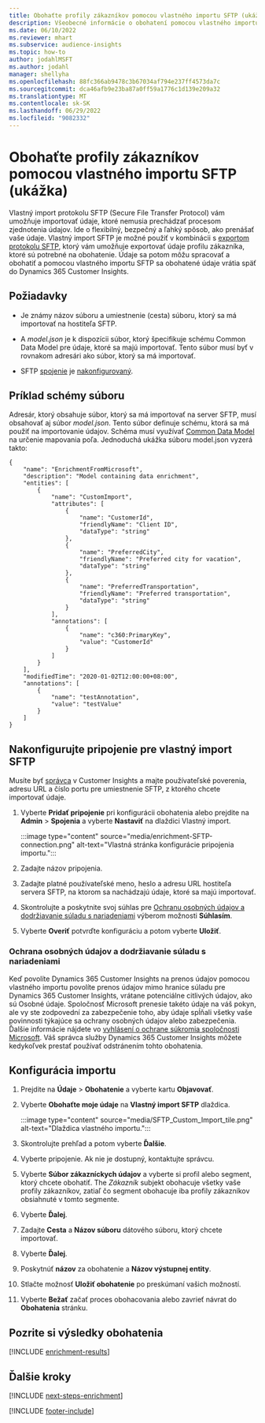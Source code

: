 ```yaml
---
title: Obohaťte profily zákazníkov pomocou vlastného importu SFTP (ukážka)
description: Všeobecné informácie o obohatení pomocou vlastného importu protokolu SFTP.
ms.date: 06/10/2022
ms.reviewer: mhart
ms.subservice: audience-insights
ms.topic: how-to
author: jodahlMSFT
ms.author: jodahl
manager: shellyha
ms.openlocfilehash: 88fc366ab9478c3b67034af794e237ff4573da7c
ms.sourcegitcommit: dca46afb9e23ba87a0ff59a1776c1d139e209a32
ms.translationtype: MT
ms.contentlocale: sk-SK
ms.lasthandoff: 06/29/2022
ms.locfileid: "9082332"
---
```

# <a name="enrich-customer-profiles-with-sftp-custom-import-preview"></a>Obohaťte profily zákazníkov pomocou vlastného importu SFTP (ukážka)

Vlastný import protokolu SFTP (Secure File Transfer Protocol) vám umožňuje importovať údaje, ktoré nemusia prechádzať procesom zjednotenia údajov. Ide o flexibilný, bezpečný a ľahký spôsob, ako prenášať vaše údaje. Vlastný import SFTP je možné použiť v kombinácii s [exportom protokolu SFTP](export-sftp.md), ktorý vám umožňuje exportovať údaje profilu zákazníka, ktoré sú potrebné na obohatenie. Údaje sa potom môžu spracovať a obohatiť a pomocou vlastného importu SFTP sa obohatené údaje vrátia späť do Dynamics 365 Customer Insights.

## <a name="prerequisites"></a>Požiadavky

- Je známy názov súboru a umiestnenie (cesta) súboru, ktorý sa má importovať na hostiteľa SFTP.

- A *model.json* je k dispozícii súbor, ktorý špecifikuje schému Common Data Model pre údaje, ktoré sa majú importovať. Tento súbor musí byť v rovnakom adresári ako súbor, ktorý sa má importovať.

- SFTP [spojenie](connections.md) je [nakonfigurovaný](#configure-the-connection-for-sftp-custom-import).

## <a name="file-schema-example"></a>Príklad schémy súboru

Adresár, ktorý obsahuje súbor, ktorý sa má importovať na server SFTP, musí obsahovať aj súbor *model.json*. Tento súbor definuje schému, ktorá sa má použiť na importovanie údajov. Schéma musí využívať [Common Data Model](/common-data-model/) na určenie mapovania poľa. Jednoduchá ukážka súboru model.json vyzerá takto:

```
{
    "name": "EnrichmentFromMicrosoft",
    "description": "Model containing data enrichment",
    "entities": [
        {
            "name": "CustomImport",
            "attributes": [
                {
                    "name": "CustomerId",
                    "friendlyName": "Client ID",
                    "dataType": "string"
                },
                {
                    "name": "PreferredCity",
                    "friendlyName": "Preferred city for vacation",
                    "dataType": "string"
                },
                {
                    "name": "PreferredTransportation",
                    "friendlyName": "Preferred transportation",
                    "dataType": "string"
                }
            ],
            "annotations": [
                {
                    "name": "c360:PrimaryKey",
                    "value": "CustomerId"
                }
            ]
        }
    ],
    "modifiedTime": "2020-01-02T12:00:00+08:00",
    "annotations": [
        {
            "name": "testAnnotation",
            "value": "testValue"
        }
    ]
}
```

## <a name="configure-the-connection-for-sftp-custom-import"></a>Nakonfigurujte pripojenie pre vlastný import SFTP

Musíte byť [správca](permissions.md#admin) v Customer Insights a majte používateľské poverenia, adresu URL a číslo portu pre umiestnenie SFTP, z ktorého chcete importovať údaje.

1. Vyberte **Pridať pripojenie** pri konfigurácii obohatenia alebo prejdite na **Admin** > **Spojenia** a vyberte **Nastaviť** na dlaždici Vlastný import.

   :::image type="content" source="media/enrichment-SFTP-connection.png" alt-text="Vlastná stránka konfigurácie pripojenia importu.":::

1. Zadajte názov pripojenia.

1. Zadajte platné používateľské meno, heslo a adresu URL hostiteľa servera SFTP, na ktorom sa nachádzajú údaje, ktoré sa majú importovať.

1. Skontrolujte a poskytnite svoj súhlas pre [Ochranu osobných údajov a dodržiavanie súladu s nariadeniami](#data-privacy-and-compliance) výberom možnosti **Súhlasím**.

1. Vyberte **Overiť** potvrďte konfiguráciu a potom vyberte **Uložiť**.

### <a name="data-privacy-and-compliance"></a>Ochrana osobných údajov a dodržiavanie súladu s nariadeniami

Keď povolíte Dynamics 365 Customer Insights na prenos údajov pomocou vlastného importu povolíte prenos údajov mimo hranice súladu pre Dynamics 365 Customer Insights, vrátane potenciálne citlivých údajov, ako sú Osobné údaje. Spoločnosť Microsoft prenesie takéto údaje na váš pokyn, ale vy ste zodpovední za zabezpečenie toho, aby údaje spĺňali všetky vaše povinnosti týkajúce sa ochrany osobných údajov alebo zabezpečenia. Ďalšie informácie nájdete vo [vyhlásení o ochrane súkromia spoločnosti Microsoft](https://go.microsoft.com/fwlink/?linkid=396732).
Váš správca služby Dynamics 365 Customer Insights môžete kedykoľvek prestať používať odstránením tohto obohatenia.

## <a name="configure-the-import"></a>Konfigurácia importu

1. Prejdite na **Údaje** > **Obohatenie** a vyberte kartu **Objavovať**.

1. Vyberte **Obohaťte moje údaje** na **Vlastný import SFTP** dlaždica.

   :::image type="content" source="media/SFTP_Custom_Import_tile.png" alt-text="Dlaždica vlastného importu.":::

1. Skontrolujte prehľad a potom vyberte **Ďalšie**.

1. Vyberte pripojenie. Ak nie je dostupný, kontaktujte správcu.

1. Vyberte **Súbor zákazníckych údajov** a vyberte si profil alebo segment, ktorý chcete obohatiť. The *Zákazník* subjekt obohacuje všetky vaše profily zákazníkov, zatiaľ čo segment obohacuje iba profily zákazníkov obsiahnuté v tomto segmente.

1. Vyberte **Ďalej**.

1. Zadajte **Cesta** a **Názov súboru** dátového súboru, ktorý chcete importovať.

1. Vyberte **Ďalej**.

1. Poskytnúť **názov** za obohatenie a **Názov výstupnej entity**.

1. Stlačte možnosť **Uložiť obohatenie** po preskúmaní vašich možností.

1. Vyberte **Bežať** začať proces obohacovania alebo zavrieť návrat do **Obohatenia** stránku.

## <a name="view-enrichment-results"></a>Pozrite si výsledky obohatenia

[!INCLUDE [enrichment-results](includes/enrichment-results.md)]

## <a name="next-steps"></a>Ďalšie kroky

[!INCLUDE [next-steps-enrichment](includes/next-steps-enrichment.md)]

[!INCLUDE [footer-include](includes/footer-banner.md)]
